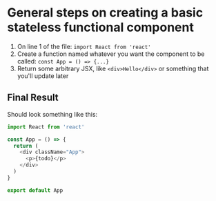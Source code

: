 # General steps on creating a basic stateless functional component

1. On line 1 of the file: `import React from 'react'`
1. Create a function named whatever you want the component to be called: `const App = () => {...}`
1. Return some arbitrary JSX, like `<div>Hello</div>` or something that you'll update later

## Final Result

Should look something like this:

```js
import React from 'react'

const App = () => {
  return (
    <div className="App">
      <p>{todo}</p>
    </div>
  )
}

export default App
```
